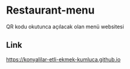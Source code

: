 # Restaurant-menu

QR kodu okutunca açılacak olan menü websitesi

## Link
https://konyalilar-etli-ekmek-kumluca.github.io
